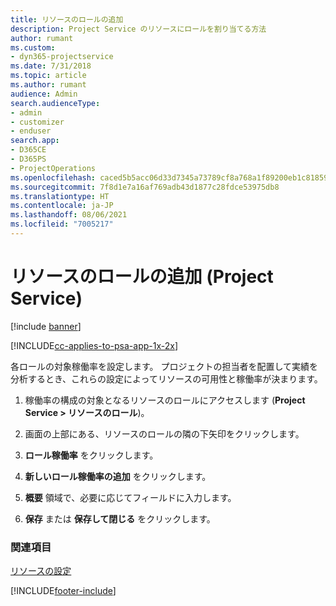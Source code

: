 ```yaml
---
title: リソースのロールの追加
description: Project Service のリソースにロールを割り当てる方法
author: rumant
ms.custom:
- dyn365-projectservice
ms.date: 7/31/2018
ms.topic: article
ms.author: rumant
audience: Admin
search.audienceType:
- admin
- customizer
- enduser
search.app:
- D365CE
- D365PS
- ProjectOperations
ms.openlocfilehash: caced5b5acc06d33d7345a73789cf8a768a1f89200eb1c8185909acece47b38f
ms.sourcegitcommit: 7f8d1e7a16af769adb43d1877c28fdce53975db8
ms.translationtype: HT
ms.contentlocale: ja-JP
ms.lasthandoff: 08/06/2021
ms.locfileid: "7005217"
---
```

# <a name="add-resource-roles-project-service"></a>リソースのロールの追加 (Project Service)

[!include [banner](../includes/psa-now-project-operations.md)]

[!INCLUDE[cc-applies-to-psa-app-1x-2x](../includes/cc-applies-to-psa-app-1x-2x.md)]

各ロールの対象稼働率を設定します。 プロジェクトの担当者を配置して実績を分析するとき、これらの設定によってリソースの可用性と稼働率が決まります。  
  
1.  稼働率の構成の対象となるリソースのロールにアクセスします (**Project Service > リソースのロール**)。  
  
2.  画面の上部にある、リソースのロールの隣の下矢印をクリックします。  
  
3.  **ロール稼働率** をクリックします。  
  
4.  **新しいロール稼働率の追加** をクリックします。  
  
5.  **概要** 領域で、必要に応じてフィールドに入力します。  
  
6.  **保存** または **保存して閉じる** をクリックします。  
  
### <a name="see-also"></a>関連項目  
 [リソースの設定](../psa/set-up-resources.md)


[!INCLUDE[footer-include](../includes/footer-banner.md)]